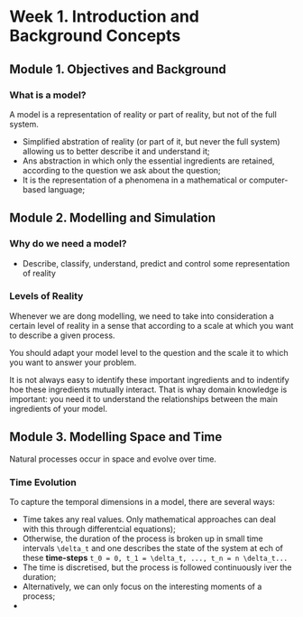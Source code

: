 # Week 1. Introduction and Background Concepts

## Module 1. Objectives and Background

### What is a model?

A model is a representation of reality or part of reality, but not of the full system. 

- Simplified abstration of reality (or part of it, but never the full system) allowing us to better describe it and understand it;
- Ans abstraction in which only the essential ingredients are retained, according to the question we ask about the question;
- It is the representation of a phenomena in a mathematical or computer-based language;

## Module 2. Modelling and Simulation

### Why do we need a model?

- Describe, classify, understand, predict and control some representation of reality

### Levels of Reality

Whenever we are dong modelling, we need to take into consideration a certain level of reality in a sense that according to a scale at which you want to describe a given process. 

You should adapt your model level to the question and the scale it to which you want to answer your problem. 

It is not always easy to identify these important ingredients and to indentify hoe these ingredients mutually interact. That is whay domain knowledge is important: you need it to understand the relationships between the main ingredients of your model. 

## Module 3. Modelling Space and Time

Natural processes occur in space and evolve over time.

### Time Evolution

To capture the temporal dimensions in a model, there are several ways:
- Time takes any real values. Only mathematical approaches can deal with this through differentcial equations);
- Otherwise, the duration of the process is broken up in small time intervals ````\delta_t```` and one describes the state of the system at ech of these **time-steps** ````t_0 = 0, t_1 = \delta_t, ..., t_n = n \delta_t...````
- The time is discretised, but the process is followed continuously iver the duration;
- Alternatively, we can only focus on the interesting moments of a process;
- 







